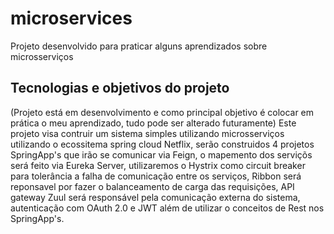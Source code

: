 # microservices
Projeto desenvolvido para praticar alguns aprendizados sobre microsserviços  

## Tecnologias e objetivos do projeto
(Projeto está em desenvolvimento e como principal objetivo é colocar em prática o meu aprendizado, tudo pode ser alterado futuramente)
 Este projeto visa contruir um sistema simples utilizando microsserviços utilizando o ecossitema spring cloud Netflix, serão construidos 4 projetos SpringApp's que irão se comunicar via Feign, o mapemento dos serviçõs será feito via Eureka Server, utilizaremos o Hystrix como circuit breaker para tolerância a falha de comunicação entre os serviços, Ribbon será reponsavel por fazer o balanceamento de carga das requisições, API gateway Zuul será responsável pela comunicação externa do sistema, autenticação com OAuth 2.0 e JWT além de utilizar o conceitos de Rest nos SpringApp's. 
